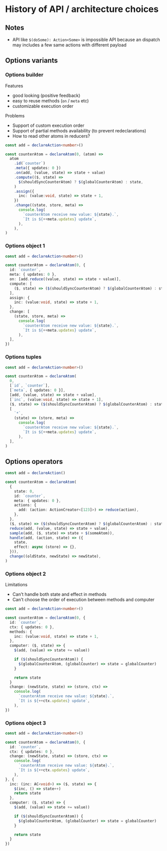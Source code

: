 # History of API / architecture choices

## Notes

- API like `$(doSome): Action<Some>` is impossible API because an dispatch may includes a few same actions with different payload

## Options variants

### Options builder

Features

- good looking (positive feedback)
- easy to reuse methods (`on` / `meta` etc)
- customizable execution order

Problems

- Support of custom execution order
- Support of partial methods availability (to prevent redeclarations)
- How to read other atoms in reducers?

```ts
const add = declareAction<number>()

const counterAtom = declareAtom(0, (atom) =>
  atom
    .id(`counter`)
    .meta({ updates: 0 })
    .on(add, (value, state) => state + value)
    .compute(($, state) =>
      $(shouldSyncCounterAtom) ? $(globalCounterAtom) : state,
    )
    .assign({
      inc: (value:void, state) => state + 1,
    })
    .change((state, store, meta) =>
      console.log(
        `counterAtom receive new value: ${state}.`,
        `It is ${++meta.updates} update`,
      ),
    ),
)
```

### Options object 1

```ts
const add = declareAction<number>()

const counterAtom = declareAtom(0, {
  id: `counter`,
  meta: { updates: 0 },
  on: [add.reduce((value, state) => state + value)],
  compute: [
    ($, state) => ($(shouldSyncCounterAtom) ? $(globalCounterAtom) : state),
  ],
  assign: {
    inc: (value:void, state) => state + 1,
  },
  change: [
    (state, store, meta) =>
      console.log(
        `counterAtom receive new value: ${state}.`,
        `It is ${++meta.updates} update`,
      ),
  ],
})
```

### Options tuples

```ts
const add = declareAction<number>()

const counterAtom = declareAtom(
  0,
  [`id`, `counter`],
  [`meta`, { updates: 0 }],
  [add, (value, state) => state + value],
  [`inc`, (value:void, state) => state + 1],
  ($, state) => ($(shouldSyncCounterAtom) ? $(globalCounterAtom) : state),
  [
    `*`,
    (state) => (store, meta) =>
      console.log(
        `counterAtom receive new value: ${state}.`,
        `It is ${++meta.updates} update`,
      ),
  ],
)
```

## Options operators

```ts
const add = declareAction()

const counterAtom = declareAtom(
  {
    state: 0,
    id: `counter`,
    meta: { updates: 0 },
    actions: {
      add: (action: ActionCreator<[123]>) => reduce(action),
    },
  },
  ($, state) => ($(shouldSyncCounterAtom) ? $(globalCounterAtom) : state),
  reduce(add, (value, state) => state + value),
  sample(add, ($, state) => state + $(someAtom)),
  handle(add, (action, state) => ({
    state,
    effect: async (store) => {},
  })),
  change((oldState, newState) => newState),
)
```

### Options object 2

Limitations

- Can't handle both state and effect in methods
- Can't choose the order of execution between methods and computer

```ts
const add = declareAction<number>()

const counterAtom = declareAtom(0, {
  id: `counter`,
  ctx: { updates: 0 },
  methods: {
    inc: (value:void, state) => state + 1,
  },
  computer: ($, state) => {
    $(add, (value) => state += value))

    if ($(shouldSyncCounterAtom)) {
      $(globalCounterAtom, (globalCounter) => state = globalCounter)
    }

    return state
  }
  change: (newState, state) => (store, ctx) =>
    console.log(
      `counterAtom receive new value: ${state}.`,
      `It is ${++ctx.updates} update`,
    ),
})
```

### Options object 3

```ts
const add = declareAction<number>()

const counterAtom = declareAtom(0, {
  id: `counter`,
  ctx: { updates: 0 },
  change: (newState, state) => (store, ctx) =>
    console.log(
      `counterAtom receive new value: ${state}.`,
      `It is ${++ctx.updates} update`,
    ),
}, {
  inc: (inc: AC<void>) => ($, state) => {
    $(inc, () => state++)
    return state
  },
  computer: ($, state) => {
    $(add, (value) => state += value))

    if ($(shouldSyncCounterAtom)) {
      $(globalCounterAtom, (globalCounter) => state = globalCounter)
    }

    return state
  }
})
```
